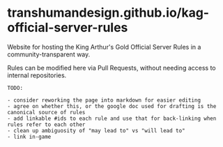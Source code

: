 # transhumandesign.github.io/kag-official-server-rules

Website for hosting the King Arthur's Gold Official Server Rules in a community-transparent way.

Rules can be modified here via Pull Requests, without needing access to internal repositories.

```
TODO:

- consider reworking the page into markdown for easier editing
- agree on whether this, or the google doc used for drafting is the canonical source of rules
- add linkable #ids to each rule and use that for back-linking when rules refer to each other
- clean up ambiguosity of "may lead to" vs "will lead to"
- link in-game

```